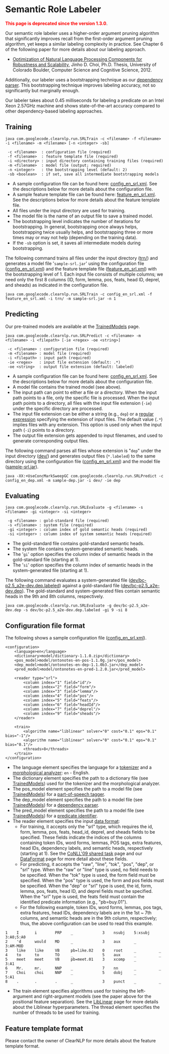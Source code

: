 # Semantic Role Labeler #

<font color='red'><b>This page is deprecated since the version 1.3.0</b></font>.

Our semantic role labeler uses a higher-order argument pruning algorithm that significantly improves recall from the first-order argument pruning algorithm, yet keeps a similar labeling complexity in practice.  See Chapter 6 of the following paper for more details about our labeling approach.

  * [Optimization of Natural Language Processing Components for Robustness and Scalability](https://dl.dropbox.com/u/15060914/publications/thesis-choijd.pdf), Jinho D. Choi, Ph.D. Thesis, University of Colorado Boulder, Computer Science and Cognitive Science, 2012.

Additionally, our labeler uses a bootstrapping technique as our [dependency parser](DEPParser.md).  This bootstrapping technique improves labeling accuracy, not so significantly but marginally enough.

Our labeler takes about 0.45 milliseconds for labeling a predicate on an Intel Xeon 2.57GHz machine and shows state-of-the-art accuracy compared to other dependency-based labeling approaches.

## Training ##

```
java com.googlecode.clearnlp.run.SRLTrain -c <filename> -f <filename> -i <filename> -m <filename> [-n <integer> -sb]

 -c <filename>  : configuration file (required)
 -f <filename>  : feature template file (required)
 -i <directory> : input directory containing training files (required)
 -m <filename>  : model file (output; required)
 -n <integer>   : the bootstrapping level (default: 2)
 -sb <boolean>  : if set, save all intermediate bootstrapping models
```

  * A sample configuration file can be found here: [config\_en\_srl.xml](http://clearnlp.googlecode.com/git/src/main/resources/configure/config_en_srl.xml).  See the descriptions below for more details about the configuration file.
  * A sample feature template file can be found here: [feature\_en\_srl.xml](http://clearnlp.googlecode.com/git/src/main/resources/feature/feature_en_srl.xml).  See the descriptions below for more details about the feature template file.
  * All files under the input directory are used for training.
  * The model file is the name of an output file to save a trained model.
  * The bootstrapping level indicates the number of iterations for bootstrapping.  In general, bootstrapping once always helps, bootstrapping twice usually helps, and bootstrapping three or more times may or may not help (depending on the training data).
  * If the `-sb` option is set, it saves all intermediate models during bootstrapping.

The following command trains all files under the input directory ([trn/](http://clearnlp.googlecode.com/git/src/main/resources/sample-dev/trn)) and generates a model file '`sample-srl.jar`' using the configuration file ([config\_en\_srl.xml](http://clearnlp.googlecode.com/git/src/main/resources/configure/config_en_srl.xml)) and the feature template file ([feature\_en\_srl.xml](http://clearnlp.googlecode.com/git/src/main/resources/feature/feature_en_srl.xml)) with the bootstrapping level of 1.  Each input file consists of multiple columns; we need only the first 8 columns (ID, form, lemma, pos, feats, head ID, deprel, and sheads) as indicated in the configuration file.
```
java com.googlecode.clearnlp.run.SRLTrain -c config_en_srl.xml -f feature_en_srl.xml -i trn/ -m sample-srl.jar -n 1
```

## Predicting ##

Our pre-trained models are available at the [TrainedModels](TrainedModels.md) page.

```
java com.googlecode.clearnlp.run.SRLPredict -c <filename> -m <filename> -i <filepath> [-ie <regex> -oe <string>]

 -c <filename> : configuration file (required)
 -m <filename> : model file (required)
 -i <filepath> : input path (required)
 -ie <regex>   : input file extension (default: .*)
 -oe <string>  : output file extension (default: labeled)
```
  * A sample configuration file can be found here: [config\_en\_srl.xml](http://clearnlp.googlecode.com/git/src/main/resources/configure/config_en_srl.xml).  See the descriptions below for more details about the configuration file.
  * A model file contains the trained model (see above).
  * The input path can point to either a file or a directory.  When the input path points to a file, only the specific file is processed.  When the input path points to a directory, all files with the input file extension (`-ie`) under the specific directory are processed.
  * The input file extension can be either a string (e.g., `dep`) or a [regular expression](http://docs.oracle.com/javase/6/docs/api/java/util/regex/Pattern.html) specifying the extension of input files.  The default value (`.*`) implies files with any extension.  This option is used only when the input path (`-i`) points to a directory.
  * The output file extension gets appended to input filenames, and used to generate corresponding output files.

The following command parses all files whose extension is "`dep`" under the input directory ([dev/](http://clearnlp.googlecode.com/git/src/main/resources/sample-dev/dev)) and generates output files (`*.labeled`) to the same directory using the configuration file ([config\_en\_srl.xml](http://clearnlp.googlecode.com/git/src/main/resources/configure/config_en_srl.xml)) and the model file ([sample-srl.jar](https://bitbucket.org/jdchoi77/models/downloads/sample-srl.jar)).

```
java -XX:+UseConcMarkSweepGC com.googlecode.clearnlp.run.SRLPredict -c config_en_dep.xml -m sample-dep.jar -i dev/ -ie dep
```

## Evaluating ##

```
java com.googlecode.clearnlp.run.SRLEvaluate -g <filename> -s <filename> -gi <integer> -si <integer>

 -g <filename> : gold-standard file (required)
 -s <filename> : system file (required)
 -gi <integer> : column index of gold semantic heads (required)
 -si <integer> : column index of system semantic heads (required)
```

  * The gold-standard file contains gold-standard semantic heads.
  * The system file contains system-generated semantic heads.
  * The '`gi`' option specifies the column index of semantic heads in the gold-standard file (starting at 1).
  * The '`si`' option specifies the column index of semantic heads in the system-generated file (starting at 1).

The following command evaluates a system-generated file ([dev/bc-p2.5\_a2e-dev.dep.labeled](http://clearnlp.googlecode.com/git/src/main/resources/sample-dev/dev/bc-p2.5_a2e-dev.dep.labeled)) against a gold-standard file ([dev/bc-p2.5\_a2e-dev.dep](http://clearnlp.googlecode.com/git/src/main/resources/sample-dev/dev/bc-p2.5_a2e-dev.dep)).  The gold-standard and system-generated files contain semantic heads in the 9th and 8th columns, respectively.

```
java com.googlecode.clearnlp.run.SRLEvaluate -g dev/bc-p2.5_a2e-dev.dep -s dev/bc-p2.5_a2e-dev.dep.labeled -gi 9 -si 8
```

## Configuration file format ##

The following shows a sample configuration file ([config\_en\_srl.xml](http://clearnlp.googlecode.com/git/src/main/resources/configure/config_en_srl.xml)).

```
<configuration>
    <language>en</language>
    <dictionary>model/dictionary-1.1.0.zip</dictionary>
    <pos_model>model/ontonotes-en-pos-1.1.0g.jar</pos_model>
    <dep_model>model/ontonotes-en-dep-1.1.0b3.jar</dep_model>
    <pred_model>model/ontonotes-en-pred-1.2.0.jar</pred_model>

    <reader type="srl">
        <column index="1" field="id"/>
        <column index="2" field="form"/>
        <column index="3" field="lemma"/>
        <column index="4" field="pos"/>
        <column index="5" field="feats"/>
        <column index="6" field="headId"/>
        <column index="7" field="deprel"/>
        <column index="9" field="sheads"/>
    </reader>
    
    <train>
        <algorithm name="liblinear" solver="0" cost="0.1" eps="0.1" bias="-1"/>
        <algorithm name="liblinear" solver="0" cost="0.1" eps="0.1" bias="0.1"/>
        <threads>8</threads>
    </train>
</configuration>
```

  * The language element specifies the language for a [tokenizer](Tokenizer.md) and a [morphological analyzer](MPAnalyzer.md): `en` - English.
  * The dictionary element specifies the path to a dictionary file (see [TrainedModels](TrainedModels.md)) used for the tokenizer and the morphological analyzer.
  * The pos\_model element specifies the path to a model file (see [TrainedModels](TrainedModels.md)) for a [part-of-speech tagger](POSTagger.md).
  * The dep\_model element specifies the path to a model file (see [TrainedModels](TrainedModels.md)) for a [dependency parser](DEPParser.md).
  * The pred\_model element specifies the path to a model file (see [TrainedModels](TrainedModels.md)) for a [predicate identifier](PredIdentifier.md).
  * The reader element specifies the input [data format](DataFormat.md):
    * For training, it accepts only the "srl" type, which requires the id, form, lemma, pos, feats, head\_id, deprel, and sheads fields to be specified.  These fields indicate the indices of the columns containing token IDs, word forms, lemmas, POS tags, extra features, head IDs, dependency labels, and semantic heads, respectively (starting at 1).  See the [CoNLL'09 shared task](http://ufal.mff.cuni.cz/conll2009-st/task-description.html) page and our [DataFormat](DataFormat.md) page for more detail about these fields.
    * For predicting, it accepts the "raw", "line", "tok", "pos", "dep", or "srl" type.  When the "raw" or "line" type is used, no field needs to be specified.  When the "tok" type is used, the form field must be specified.  When the "pos" type is used, the form and pos fields must be specified.  When the "dep" or "srl" type is used, the id, form, lemma, pos, feats, head ID, and deprel fields must be specified.  When the "srl" type is used, the feats field must contain the identified predicate information (e.g., "pb=buy.01").
    * For the following example, token IDs, word forms, lemmas, pos tags, extra features, head IDs, dependency labels are in the 1st ~ 7th columns, and semantic heads are in the 9th column, respectively; thus, the above configuration can be used to read this example.

```
1    I       i        PRP    _             3    nsubj    5:xsubj    3:A0;5:A0
2    'd      would    MD     _             3    aux      _          3:AM-MOD
3    like    like     VB     pb=like.02    0    root     _          _
4    to      to       TO     _             5    aux      _          _
5    meet    meet     VB     pb=meet.01    3    xcomp    _          3:A1
6    Mr.     mr.      NNP    _             7    nn       _          _
7    Choi    choi     NNP    _             5    dobj     _          5:A1
8    .       .        .      _             3    punct    _          _
```

  * The train element specifies algorithms used for training the left-argument and right-argument models (see the paper above for the positional feature separation).  See the [LibLinear](LibLinear.md) page for more details about the Liblinear hyperparameters.  The thread element specifies the number of threads to be used for training.

## Feature template format ##

Please contact the owner of ClearNLP for more details about the feature template format.